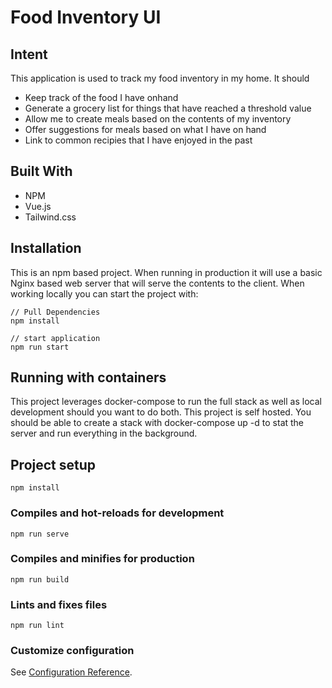 # Food Inventory UI

## Intent

This application is used to track my food inventory in my home. It should 
* Keep track of the food  I have onhand
* Generate a grocery list for things that have reached a threshold value
* Allow me to create meals based on the contents of my inventory
* Offer suggestions for meals based on what I have on hand 
* Link to common recipies that I have enjoyed in the past 

## Built With

* NPM
* Vue.js
* Tailwind.css

## Installation

This is an npm based project. When running in production it will use a basic Nginx based web server that will serve the contents to the client. When working locally you can start the project with: 
```node
// Pull Dependencies
npm install

// start application
npm run start
``` 

## Running with containers

This project leverages docker-compose to run the full stack as well as local development should you want to do both. This project is self hosted. You should be able to create a stack with docker-compose up -d to stat the server and run everything in the background. 

## Project setup
```
npm install
```

### Compiles and hot-reloads for development
```
npm run serve
```

### Compiles and minifies for production
```
npm run build
```

### Lints and fixes files
```
npm run lint
```

### Customize configuration
See [Configuration Reference](https://cli.vuejs.org/config/).
